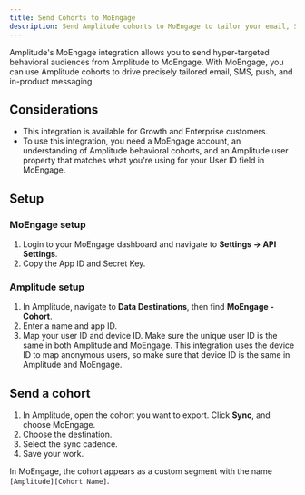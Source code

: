 ```yaml
---
title: Send Cohorts to MoEngage
description: Send Amplitude cohorts to MoEngage to tailor your email, SMS, push, and in-product messaging.
---
```


Amplitude's MoEngage integration allows you to send hyper-targeted behavioral audiences from Amplitude to MoEngage. With MoEngage, you can use Amplitude cohorts to drive precisely tailored email, SMS, push, and in-product messaging.

## Considerations

- This integration is available for Growth and Enterprise customers.
- To use this integration, you  need a MoEngage account, an understanding of Amplitude behavioral cohorts, and an Amplitude user property that matches what you're using for your User ID field in MoEngage.

## Setup

### MoEngage setup

1. Login to your MoEngage dashboard and navigate to **Settings -> API Settings**. 
2. Copy the App ID and Secret Key.

### Amplitude setup

1. In Amplitude, navigate to **Data Destinations**, then find **MoEngage - Cohort**.
2. Enter a name and app ID.
3. Map your user ID and device ID. Make sure the unique user ID is the same in both Amplitude and MoEngage. This integration uses the device ID to map anonymous users, so make sure that device ID is the same in Amplitude and MoEngage.

## Send a cohort

1. In Amplitude, open the cohort you want to export. Click **Sync**, and choose MoEngage.
2. Choose the destination.
3. Select the sync cadence.
4. Save your work.
  
In MoEngage, the cohort appears as a custom segment with the name `[Amplitude][Cohort Name]`.